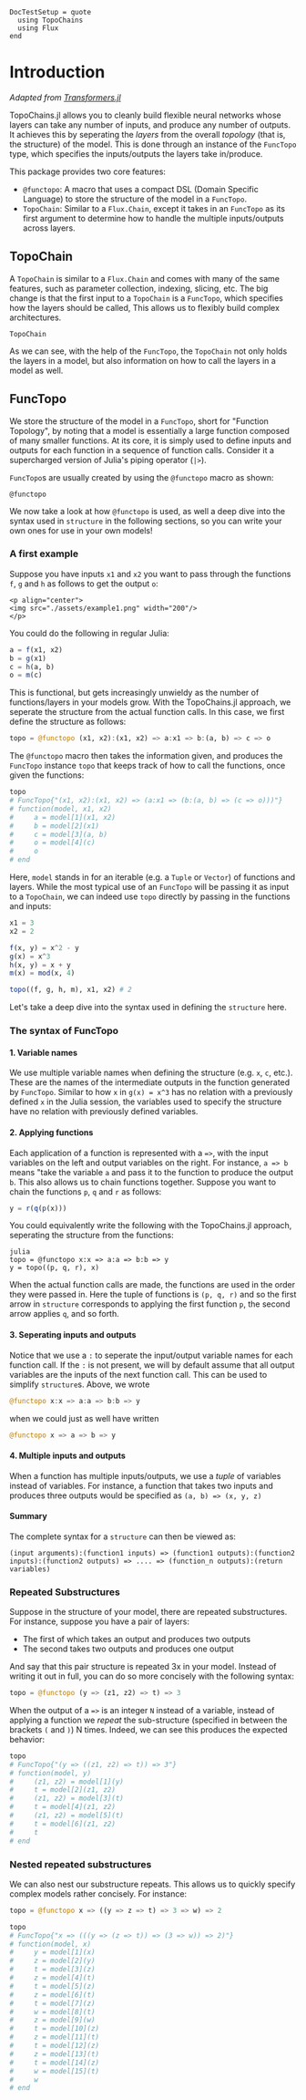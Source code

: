 ```@meta
DocTestSetup = quote
  using TopoChains
  using Flux
end
```

# Introduction

*Adapted from [Transformers.jl](https://chengchingwen.github.io/Transformers.jl/dev/stacks/)*

TopoChains.jl allows you to cleanly build flexible neural networks whose layers can take any number of inputs, and produce any number of outputs. It achieves this by seperating the *layers* from the overall *topology* (that is, the structure) of the model. This is done through an instance of the `FuncTopo` type, which specifies the inputs/outputs the layers take in/produce. 

This package provides two core features:
* `@functopo`: A macro that uses a compact DSL (Domain Specific Language) to store the structure of the model in a `FuncTopo`.
* `TopoChain`: Similar to a `Flux.Chain`, except it takes in an `FuncTopo` as its first argument to determine how to handle the multiple inputs/outputs across layers.

## TopoChain
A `TopoChain` is similar to a `Flux.Chain` and comes with many of the same features, such as parameter collection, indexing, slicing, etc. The big change is that the first input to a `TopoChain` is a `FuncTopo`, which specifies how the layers should be called, This allows us to flexibly build complex architectures.

```@docs
TopoChain
```

As we can see, with the help of the `FuncTopo`, the `TopoChain` not only holds the layers in a model, but also information on how to call the layers in a model as well.

## FuncTopo
We store the structure of the model in a `FuncTopo`, short for "Function Topology", by noting that a model is essentially a large function composed of many smaller functions. At its core, it is simply used to define inputs and outputs for each function in a sequence of function calls. Consider it a supercharged version of Julia's piping operator (`|>`). 

`FuncTopo`s are usually created by using the `@functopo` macro as shown:

```@docs
@functopo
```

We now take a look at how `@functopo` is used, as well a deep dive into the syntax used in `structure` in the following sections, so you can write your own ones for use in your own models!

### A first example

Suppose you have inputs `x1` and `x2` you want to pass through the functions `f`, `g` and `h` as follows to get the output `o`: 

```@raw html
<p align="center">
<img src="./assets/example1.png" width="200"/>
</p>
```

You could do the following in regular Julia:

```julia
a = f(x1, x2)
b = g(x1)
c = h(a, b)
o = m(c)
```

This is functional, but gets increasingly unwieldy as the number of functions/layers in your models grow. With the TopoChains.jl approach, we seperate the structure from the actual function calls. In this case, we first define the structure as follows:

```julia
topo = @functopo (x1, x2):(x1, x2) => a:x1 => b:(a, b) => c => o
```

The `@functopo` macro then takes the information given, and produces the `FuncTopo` instance `topo` that keeps track of how to call the functions, once given the functions: 

```julia
topo
# FuncTopo{"(x1, x2):(x1, x2) => (a:x1 => (b:(a, b) => (c => o)))"}
# function(model, x1, x2)
#     a = model[1](x1, x2)
#     b = model[2](x1)
#     c = model[3](a, b)
#     o = model[4](c)
#     o
# end
```

Here, `model` stands in for an iterable (e.g. a `Tuple` or `Vector`) of functions and layers. While the most typical use of an `FuncTopo` will be passing it as input to a `TopoChain`, we can indeed use `topo` directly by passing in the functions and inputs:

```julia
x1 = 3
x2 = 2

f(x, y) = x^2 - y
g(x) = x^3
h(x, y) = x + y
m(x) = mod(x, 4)

topo((f, g, h, m), x1, x2) # 2
```

Let's take a deep dive into the syntax used in defining the `structure` here.

### The syntax of FuncTopo
#### 1. Variable names
We use multiple variable names when defining the structure (e.g. `x`, `c`, etc.). These are the names of the intermediate outputs in the function generated by `FuncTopo`. Similar to how `x` in `g(x) = x^3` has no relation with a previously defined `x` in the Julia session, the variables used to specify the structure have no relation with previously defined variables.

#### 2. Applying functions
Each application of a function is represented with a `=>`, with the input variables on the left and output variables on the right. For instance, `a => b` means "take the variable `a` and pass it to the function to produce the output `b`. This also allows us to chain functions together. Suppose you want to chain the functions `p`, `q` and `r` as follows: 

```julia
y = r(q(p(x))) 
```

You could equivalently write the following with the TopoChains.jl approach, seperating the structure from the functions:

```
julia
topo = @functopo x:x => a:a => b:b => y 
y = topo((p, q, r), x) 
```

When the actual function calls are made, the functions are used in the order they were passed in. Here the tuple of functions is `(p, q, r)` and so the first arrow in `structure` corresponds to applying the first function `p`, the second arrow applies `q`, and so forth.


#### 3. Seperating inputs and outputs
Notice that we use a `:` to seperate the input/output variable names for each function call. If the `:` is not present, we will by default assume that all output variables are the inputs of the next function call. This can be used to simplify `structure`s. Above, we wrote

```julia
@functopo x:x => a:a => b:b => y 
```

when we could just as well have written

```julia
@functopo x => a => b => y 
```

#### 4. Multiple inputs and outputs
When a function has multiple inputs/outputs, we use a *tuple* of variables instead of variables. For instance, a function that takes two inputs and produces three outputs would be specified as `(a, b) => (x, y, z)`

#### Summary
The complete syntax for a `structure` can then be viewed as:
    
    (input arguments):(function1 inputs) => (function1 outputs):(function2 inputs):(function2 outputs) => .... => (function_n outputs):(return variables)

### Repeated Substructures

Suppose in the structure of your model, there are repeated substructures. For instance, suppose you have a pair of layers: 
* The first of which takes an output and produces two outputs
* The second takes two outputs and produces one output

And say that this pair structure is repeated 3x in your model. Instead of writing it out in full, you can do so more concisely with the following syntax:

```julia
topo = @functopo (y => (z1, z2) => t) => 3
```

When the output of a `=>` is an integer `N` instead of a variable, instead of applying a function we *repeat* the sub-structure (specified in between the brackets `(` and `)`) N times. Indeed, we can see this produces the expected behavior:

```julia
topo 
# FuncTopo{"(y => ((z1, z2) => t)) => 3"}
# function(model, y)
#     (z1, z2) = model[1](y)
#     t = model[2](z1, z2)
#     (z1, z2) = model[3](t)
#     t = model[4](z1, z2)
#     (z1, z2) = model[5](t)
#     t = model[6](z1, z2)
#     t
# end
```

### Nested repeated substructures
We can also nest our substructure repeats. This allows us to quickly specify complex models rather concisely. For instance:

```julia
topo = @functopo x => ((y => z => t) => 3 => w) => 2

topo
# FuncTopo{"x => (((y => (z => t)) => (3 => w)) => 2)"}
# function(model, x)
#     y = model[1](x)
#     z = model[2](y)
#     t = model[3](z)
#     z = model[4](t)
#     t = model[5](z)
#     z = model[6](t)
#     t = model[7](z)
#     w = model[8](t)
#     z = model[9](w)
#     t = model[10](z)
#     z = model[11](t)
#     t = model[12](z)
#     z = model[13](t)
#     t = model[14](z)
#     w = model[15](t)
#     w
# end
```